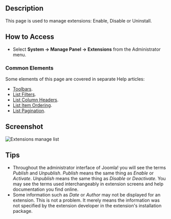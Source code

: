 <!-- Filename: Help4.x:Extensions:_Manage / Display title: Extensions: Manage -->

## Description

This page is used to manage extensions: Enable, Disable or Uninstall.

## How to Access

- Select **System → Manage Panel → Extensions** from the Administrator menu.

### Common Elements

Some elements of this page are covered in separate Help articles:

* [Toolbars](jdocmanual?article=help/common-elements/toolbars).
* [List Filters](jdocmanual?article=help/common-elements/list-filters).
* [List Column Headers](jdocmanual?article=help/common-elements/list-column-headers).
* [List Item Ordering](jdocmanual?article=help/common-elements/list-ordering).
* [List Pagination](jdocmanual?article=help/common-elements/list-pagination).

## Screenshot

![Extensions manage list](../../../en/images/extensions/manage-list.png)

## Tips

- Throughout the administrator interface of Joomla! you will see the
  terms *Publish* and *Unpublish*. *Publish* means the same thing as
  *Enable* or *Activate*. *Unpublish* means the same thing as *Disable*
  or *Deactivate*. You may see the terms used interchangeably in
  extension screens and help documentation you find online.
- Some information such as *Date* or *Author* may not be displayed for
  an extension. This is not a problem. It merely means the information
  was not specified by the extension developer in the extension's
  installation package.
